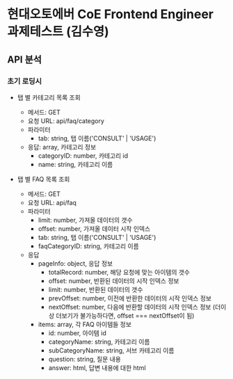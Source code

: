 # 현대오토에버 CoE Frontend Engineer 과제테스트 (김수영)

## API 분석

### 초기 로딩시

- 탭 별 카테고리 목록 조회
  - 메서드: GET
  - 요청 URL: api/faq/category
  - 파라미터
    - tab: string, 탭 이름('CONSULT' | 'USAGE')
  - 응답: array, 카테고리 정보
    - categoryID: number, 카테고리 id
    - name: string, 카테고리 이름

- 탭 별 FAQ 목록 조회
  - 메서드: GET
  - 요청 URL: api/faq
  - 파라미터
    - limit: number, 가져올 데이터의 갯수
    - offset: number, 가져올 데이터 시작 인덱스
    - tab: string, 탭 이름('CONSULT' | 'USAGE')
    - faqCategoryID: string, 카테고리 이름
  - 응답
    - pageInfo: object, 응답 정보
      - totalRecord: number, 해당 요청에 맞는 아이템의 갯수
      - offset: number, 반환된 데이터의 시작 인덱스 정보
      - limit: number, 반환된 데이터의 갯수
      - prevOffset: number, 이전에 반환한 데이터의 시작 인덱스 정보
      - nextOffset: number, 다음에 반환할 데이터의 시작 인덱스 정보 (더이상 더보기가 불가능하다면, offset === nextOffset이 됨)
    - items: array, 각 FAQ 아이템들 정보
      - id: number, 아이템 id
      - categoryName: string, 카테고리 이름
      - subCategoryName: string, 서브 카테고리 이름
      - question: string, 질문 내용
      - answer: html, 답변 내용에 대한 html
